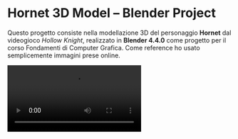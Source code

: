 # Hornet 3D Model – Blender Project

Questo progetto consiste nella modellazione 3D del personaggio **Hornet** dal videogioco *Hollow Knight*, realizzato in **Blender 4.4.0** come progetto per il corso Fondamenti di Computer Grafica. Come reference ho usato semplicemente immagini prese online.

<video src="[https://github.com/rayytsn9/ROBOTT/assets/79029536/62f541aa-aa8c-43f5-9ead-4b7a2e0d7c2a](https://github.com/user-attachments/assets/6f2f1eee-be7b-41cd-ae9f-697039521585)" width="300" />





Nota: prima di fare questo progetto, ho seguito il tutorial su Youtube di blenderGuru sulla creazione di modelli di ciambella, caricato anch'esso su github: [ciambellaBlender](https://github.com/FedericoCerra/ciambelleBlender)

Nella cartella **file blend** sono presenti tutti i salvataggi eseguiti passo passo, in seguito commenterò per ogni file cosa ho fatto.

1. Creato lo scheletro della testa, usando una **curva Bèzier** e specchiandola. Aggiunto spessore con l'impostazione Depth, fatto la punta con Alt + S (che riduce il raggio del cerchio attorno al punto)

  ![image](https://github.com/user-attachments/assets/0467844b-d629-455d-bc00-9f0291c6d20c)


2. Migliorato un po la forma usando la sculpt mode

![image](https://github.com/user-attachments/assets/78c25958-3bad-462a-ade9-00b3c7b071a9)


3.  Creato il corpo. principalmente ho usato un cerchio con 10 lati, estrudendone i vertici per creare busto e gambe. Piccoli miglioramenti alla testa e fatto i buchi per gli occhi usando la sculpt mode (pennello blob inverso, tenendo premuto ctrl)

![image](https://github.com/user-attachments/assets/635dd84a-08e7-4fa3-bf21-105e71553780)


4.  Piccoli cambiamenti.

![image](https://github.com/user-attachments/assets/3c4f80bf-f782-48d4-a3bf-5044f68563e7)


5. Prime prove di mantello. anche qua un cerchio con estrusione di vertici. A questo punto stavo cercando di applicare la fisica al mantello per farlo "svolazzare". Ho fatto un pò di prove con un piano sopra ad un cubo per capire come funzionasse l'aggiunta di fisica agli oggetti

![image](https://github.com/user-attachments/assets/2d9d563d-a476-4214-b8cd-20925437cc4d)


6. Sempre prove col vento, non funzionanti. Aggiunto il pin al mantello mettendo i vertici attorno al colletto in un vertex group e in seguito mettendo quel vertex group come pin in modo da far stare appeso il mantello. Il mantello qua rimaneva comunque troppo rigido.

![image](https://github.com/user-attachments/assets/f0bad255-0110-4f1a-bfab-d831aaa1812a)


7. Fine del mantello, aumentato le subdivision in modo che si pieghi di più. Qua ho avuto diversi problemi con il vento quindi l'ho momentaneamente rimosso.

![image](https://github.com/user-attachments/assets/aaca2b75-db9a-4522-89ab-ea103d822503)


8. Creata l'arma. Qua ho unito un torus ad un cilindro, ho poi aggiunto la lama fatta con un piano che è stato modificato.

![image](https://github.com/user-attachments/assets/ba683c1b-b703-4977-a158-6b6c2c99456e)


9. Lama finita, aggiustato di poco le dimensioni per farla proporzionata al modello di hornet. piccoli ritocchi alla sezione physics del mantello per renderlo più morbido.

![image](https://github.com/user-attachments/assets/e27eed60-9c4f-4bf8-ab07-324e2382e47b)


10. Piccole modifiche alla testa.

![image](https://github.com/user-attachments/assets/91077c00-e67a-4eac-8418-505b34d7c6ac)


11. Ho creato gli occhi, aggiungendoli al modello della testa. Creato materiali per mantello, arma, pelle e occhi. Piccola modifica al manico dell'arma, che non era propriamente simmetrico.

![image](https://github.com/user-attachments/assets/85aa2ff4-10bc-4e00-8d03-ac53ddf57b38)


12. Creato il filo attorno a hornet. ho usato una curva Bèzier a cui ho aggiunto sempre più punti(ctrl+click sulla curva). Piccole modifiche alla testa, resa più spessa.

![image](https://github.com/user-attachments/assets/63c2ae60-f311-4db2-92ea-35e3cd790638) ![image](https://github.com/user-attachments/assets/426f9b2b-eaba-42b2-95c7-e396f65bb729)


13. Reso il materiale del filo leggermente luminoso(surface: Emission), filo reso piu spesso.

![image](https://github.com/user-attachments/assets/b814ecfc-b7dc-4dc2-8347-4d322f407946)


14. Creato una scena. Qua ho usato un piano con bevel per lo sfondo, aggiunto luci ad area. Per la colorazione del piano, ho usato i Geometry Nodes per dare l effetto sfumato. (ho seguito un tutorial su youtube)

![image](https://github.com/user-attachments/assets/210289a1-0f5c-40e0-aa33-10f7e0376758)


15. Qua ho provato ad animare il filo che circonda hornet. All'inizio ho provato con un Taper. Non ha funzionato. Ho provato poi a selezionare alcuni punti e applicare il modificatore Wave. In seguito ho provato a mettere un oggetto ancora a alcuni punti ed applicare ad esso il modificatore Wave. Ho scoperto che i punti non seguono l oggetto ancora se lo spostamento avviene con un modificatore(Ho anche provato ad applicarlo, ma niente). Infine, ho risolto aggiungendo un empty, ancorare ad esso alcuni punti e muoverlo "a mano", mettendo keyframes.

https://github.com/user-attachments/assets/944737b5-7d31-4698-ac1f-5058fcd2d678


16-17. Stavo provando diverse cose per il mantello, ho riscontrato diverse difficoltà qua. O non si muoveva col vento o si muoveva troppo, compenetrandosi con il modello del corpo. Ho provato diversi livelli di subdivision sia del modello che del mantello fino ad avere un mantello che non si compenetrasse.

![image](https://github.com/user-attachments/assets/b34da464-a407-4015-9c86-843dd05d6a4f)


18. Fine. Ho modificato di poco la testa del modello (pennello smooth, scalato di poco verso l'alto e rimpicciolito).Ho inoltre tolto un lattice per la testa che avevo messo per piegare la testa all'indietro, ma alla fine ho optato per toglierlo e usare la sculpt mode. Ho eseguito il rendering di 240 frames, con cycles. Ho renderizzato la sequenza di immagini e poi unite nell'video editor fornito da blender(a quanto ho visto su internet, è meglio rispetto a renderizzare il video direttamente siccome è possibile recuperare da dove ci si è fermati in caso di interruzioni)

![image](https://github.com/user-attachments/assets/529b1a07-03fc-4d73-b72f-63810312e380)

